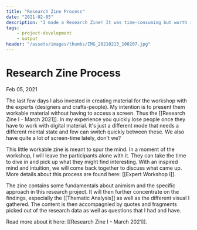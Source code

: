 ```yaml
---
title: "Research Zine Process"
date: "2021-02-05"
description: "I made a Research Zine! It was time-consuming but worth it. I'm super proud of it and learned about how to work with Riso on the side..."
tags:
    - project-development
    - output
header: "/assets/images/thumbs/IMG_20210213_100207.jpg"
---
```

# Research Zine Process
Feb 05, 2021

The last few days I also invested in creating material for the workshop with the experts (designers and crafts-people). My intention is to present them workable material without having to access a screen. Thus the [[Research Zine I - March 2021]]. In my experience you quickly lose people once they have to work with digital material. It's just a different mode that needs a different mental state and few can switch quickly between these. We also have quite a lot of screen-time lately, don't we? 

This little workable zine is meant to spur the mind. In a moment of the workshop, I will leave the participants alone with it. They can take the time to dive in and pick up what they might find interesting. With an inspired mind and intuition, we will come back together to discuss what came up. More details about this process are found here: [[Expert Workshop I]]. 

The zine contains some fundamentals about animism and the specific approach in this research project. It will then further concentrate on the findings, especially the [[Thematic Analysis]] as well as the different visual I gathered. The content is then accompagnied by quotes and fragments picked out of the research data as well as questions that I had and have.

Read more about it here: [[Research Zine I - March 2021]].